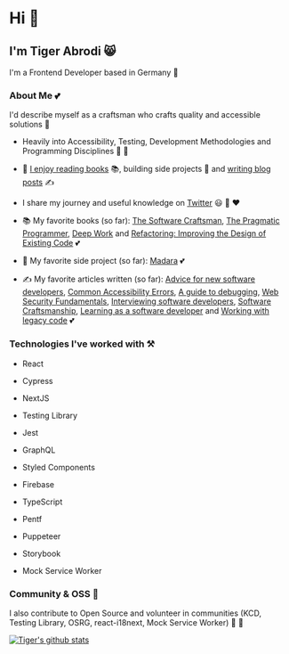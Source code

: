 # Hi 👋

## I'm Tiger Abrodi 😸

I'm a Frontend Developer based in Germany 🌳

### About Me 💕

I'd describe myself as a craftsman who crafts quality and accessible solutions 🌠

- Heavily into Accessibility, Testing, Development Methodologies and Programming Disciplines 👏 💪

- 💞 [I enjoy reading books](https://www.goodreads.com/review/list/127384537-tiger-abrodi?ref=nav_mybooks&shelf=read) 📚, building side projects 🔨 and [writing blog posts](https://tigerabrodi.hashnode.dev/) ✍️

- I share my journey and useful knowledge on [Twitter](https://twitter.com/TAbrodi) 😃 🧠 ♥️

- 📚 My favorite books (so far): [The Software Craftsman](https://www.goodreads.com/book/show/23215733-the-software-craftsman), [The Pragmatic Programmer](https://www.goodreads.com/book/show/4099.The_Pragmatic_Programmer), [Deep Work](https://www.goodreads.com/book/show/25744928-deep-work) and [Refactoring: Improving the Design of Existing Code](https://www.goodreads.com/book/show/44936.Refactoring) 💕

- 🔨 My favorite side project (so far): [Madara](https://github.com/tigerabrodi/Madara) 💕

- ✍️ My favorite articles written (so far): [Advice for new software developers](https://tigerabrodi.hashnode.dev/advice-for-new-software-developers), [Common Accessibility Errors](https://tigerabrodi.hashnode.dev/common-accessibility-errors), [A guide to debugging](https://tigerabrodi.hashnode.dev/a-guide-to-debugging), [Web Security Fundamentals](https://tigerabrodi.hashnode.dev/web-security-fundamentals-1), [Interviewing software developers](https://tigerabrodi.hashnode.dev/interviewing-software-developers), [Software Craftsmanship](https://tigerabrodi.hashnode.dev/software-craftsmanship), [Learning as a software developer](https://tigerabrodi.hashnode.dev/learning-as-a-software-developer) and [Working with legacy code](https://tigerabrodi.hashnode.dev/working-with-legacy-code) 💕

### Technologies I've worked with ⚒️

- React

- Cypress

- NextJS

- Testing Library

- Jest

- GraphQL

- Styled Components

- Firebase

- TypeScript

- Pentf

- Puppeteer

- Storybook

- Mock Service Worker

### Community & OSS 🥰

I also contribute to Open Source and volunteer in communities (KCD, Testing Library, OSRG, react-i18next, Mock Service Worker) 🚀 💞

[![Tiger's github stats](https://github-readme-stats.vercel.app/api?username=tigerabrodi)](https://github.com/tigerabrodi)
